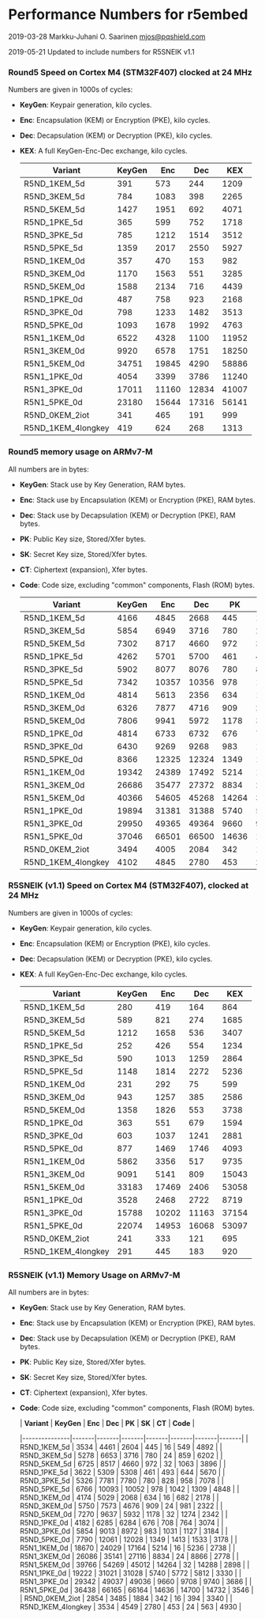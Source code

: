 # Performance Numbers for r5embed

2019-03-28  Markku-Juhani O. Saarinen <mjos@pqshield.com>    

2019-05-21	Updated to include numbers for R5SNEIK v1.1

### Round5 Speed on Cortex M4 (STM32F407) clocked at 24 MHz

Numbers are given in 1000s of cycles:

*	**KeyGen**: Keypair generation, kilo cycles.
*	**Enc**: Encapsulation (KEM) or Encryption (PKE), kilo cycles.
*	**Dec**: Decapsulation (KEM) or Decryption (PKE), kilo cycles.
*	**KEX**: A full KeyGen-Enc-Dec exchange, kilo cycles.

	| **Variant**	| **KeyGen** | **Enc** |  **Dec** | **KEX** |
	|---------------|------------|---------|----------|---------|
	| R5ND_1KEM_5d	| 391	| 573	| 244	| 1209	| 
	| R5ND_3KEM_5d	| 784	| 1083	| 398	| 2265	| 
	| R5ND_5KEM_5d	| 1427	| 1951	| 692	| 4071	| 
	| R5ND_1PKE_5d	| 365	| 599	| 752	| 1718	| 
	| R5ND_3PKE_5d	| 785	| 1212	| 1514	| 3512	| 
	| R5ND_5PKE_5d	| 1359	| 2017	| 2550	| 5927	| 
	| R5ND_1KEM_0d	| 357	| 470	| 153	| 982	| 
	| R5ND_3KEM_0d	| 1170	| 1563	| 551	| 3285	| 
	| R5ND_5KEM_0d	| 1588	| 2134	| 716	| 4439	| 
	| R5ND_1PKE_0d	| 487	| 758	| 923	| 2168	| 
	| R5ND_3PKE_0d	| 798	| 1233	| 1482	| 3513	| 
	| R5ND_5PKE_0d	| 1093	| 1678	| 1992	| 4763	| 
	| R5N1_1KEM_0d	| 6522	| 4328	| 1100	| 11952	| 
	| R5N1_3KEM_0d	| 9920	| 6578	| 1751	| 18250	| 
	| R5N1_5KEM_0d	| 34751	| 19845	| 4290	| 58886	| 
	| R5N1_1PKE_0d	| 4054	| 3399	| 3786	| 11240	| 
	| R5N1_3PKE_0d	| 17011	| 11160	| 12834	| 41007	| 
	| R5N1_5PKE_0d	| 23180	| 15644	| 17316	| 56141	| 
	| R5ND_0KEM_2iot	| 341	| 465	| 191	| 999	| 
	| R5ND_1KEM_4longkey	| 419	| 624	| 268	| 1313	| 

### Round5 memory usage on ARMv7-M

All numbers are in bytes:

*	**KeyGen**: Stack use by Key Generation, RAM bytes.
*	**Enc**: Stack use by Encapsulation (KEM) or Encryption (PKE), RAM bytes.
*	**Dec**: Stack use by Decapsulation (KEM) or Decryption (PKE), RAM bytes.
*	**PK**: Public Key size, Stored/Xfer bytes.
*	**SK**: Secret Key size, Stored/Xfer bytes.
*	**CT**: Ciphertext (expansion), Xfer bytes.
*	**Code**: Code size, excluding "common" components, Flash (ROM) bytes.

	| **Variant**	| **KeyGen** | **Enc** | **Dec** | **PK** | **SK** | **CT** | **Code** |
	|---------------|-------|-------|-------|-------|-------|-------|-------|
	| R5ND_1KEM_5d	| 4166	| 4845	| 2668	| 445	| 16	| 549	| 5316	| 
	| R5ND_3KEM_5d	| 5854	| 6949	| 3716	| 780	| 24	| 859	| 6622	| 
	| R5ND_5KEM_5d	| 7302	| 8717	| 4660	| 972	| 32	| 1063	| 4324	| 
	| R5ND_1PKE_5d	| 4262	| 5701	| 5700	| 461	| 493	| 652	| 5612	| 
	| R5ND_3PKE_5d	| 5902	| 8077	| 8076	| 780	| 828	| 966	| 7560	| 
	| R5ND_5PKE_5d	| 7342	| 10357	| 10356	| 978	| 1042	| 1317	| 5346	| 
	| R5ND_1KEM_0d	| 4814	| 5613	| 2356	| 634	| 16	| 682	| 2622	| 
	| R5ND_3KEM_0d	| 6326	| 7877	| 4716	| 909	| 24	| 981	| 2742	| 
	| R5ND_5KEM_0d	| 7806	| 9941	| 5972	| 1178	| 32	| 1274	| 2770	| 
	| R5ND_1PKE_0d	| 4814	| 6733	| 6732	| 676	| 708	| 772	| 3568	| 
	| R5ND_3PKE_0d	| 6430	| 9269	| 9268	| 983	| 1031	| 1135	| 3674	| 
	| R5ND_5PKE_0d	| 8366	| 12325	| 12324	| 1349	| 1413	| 1541	| 3664	| 
	| R5N1_1KEM_0d	| 19342	| 24389	| 17492	| 5214	| 16	| 5236	| 3166	| 
	| R5N1_3KEM_0d	| 26686	| 35477	| 27372	| 8834	| 24	| 8866	| 3214	| 
	| R5N1_5KEM_0d	| 40366	| 54605	| 45268	| 14264	| 32	| 14288	| 3330	| 
	| R5N1_1PKE_0d	| 19894	| 31381	| 31388	| 5740	| 5772	| 5820	| 3824	| 
	| R5N1_3PKE_0d	| 29950	| 49365	| 49364	| 9660	| 9708	| 9748	| 4184	| 
	| R5N1_5PKE_0d	| 37046	| 66501	| 66500	| 14636	| 14700	| 14740	| 4044	| 
	| R5ND_0KEM_2iot	| 3494	| 4005	| 2084	| 342	| 16	| 394	| 3772	| 
	| R5ND_1KEM_4longkey	| 4102	| 4845	| 2780	| 453	| 24	| 563	| 5354	| 

### R5SNEIK (v1.1) Speed on Cortex M4 (STM32F407), clocked at 24 MHz

Numbers are given in 1000s of cycles:

*	**KeyGen**: Keypair generation, kilo cycles.
*	**Enc**: Encapsulation (KEM) or Encryption (PKE), kilo cycles.
*	**Dec**: Decapsulation (KEM) or Decryption (PKE), kilo cycles.
*	**KEX**: A full KeyGen-Enc-Dec exchange, kilo cycles.

	| **Variant**	| **KeyGen** | **Enc** |  **Dec** | **KEX** |
	|---------------|------------|---------|----------|---------|
	| R5ND_1KEM_5d	| 280	| 419	| 164	| 864	|
	| R5ND_3KEM_5d	| 589	| 821	| 274	| 1685	|
	| R5ND_5KEM_5d	| 1212	| 1658	| 536	| 3407	|
	| R5ND_1PKE_5d	| 252	| 426	| 554	| 1234	|
	| R5ND_3PKE_5d	| 590	| 1013	| 1259	| 2864	|
	| R5ND_5PKE_5d	| 1148	| 1814	| 2272	| 5236	|
	| R5ND_1KEM_0d	| 231	| 292	| 75	| 599	|
	| R5ND_3KEM_0d	| 943	| 1257	| 385	| 2586	|
	| R5ND_5KEM_0d	| 1358	| 1826	| 553	| 3738	|
	| R5ND_1PKE_0d	| 363	| 551	| 679	| 1594	|
	| R5ND_3PKE_0d	| 603	| 1037	| 1241	| 2881	|
	| R5ND_5PKE_0d	| 877	| 1469	| 1746	| 4093	|
	| R5N1_1KEM_0d	| 5862	| 3356	| 517	| 9735	|
	| R5N1_3KEM_0d	| 9091	| 5141	| 809	| 15043	|
	| R5N1_5KEM_0d	| 33183	| 17469	| 2406	| 53058	|
	| R5N1_1PKE_0d	| 3528	| 2468	| 2722	| 8719	|
	| R5N1_3PKE_0d	| 15788	| 10202	| 11163	| 37154	|
	| R5N1_5PKE_0d	| 22074	| 14953	| 16068	| 53097	|
	| R5ND_0KEM_2iot	| 241	| 333	| 121	| 695	|
	| R5ND_1KEM_4longkey	| 291	| 445	| 183	| 920	|


### R5SNEIK (v1.1) Memory Usage on ARMv7-M

All numbers are in bytes:

*	**KeyGen**: Stack use by Key Generation, RAM bytes.
*	**Enc**: Stack use by Encapsulation (KEM) or Encryption (PKE), RAM bytes.
*	**Dec**: Stack use by Decapsulation (KEM) or Decryption (PKE), RAM bytes.
*	**PK**: Public Key size, Stored/Xfer bytes.
*	**SK**: Secret Key size, Stored/Xfer bytes.
*	**CT**: Ciphertext (expansion), Xfer bytes.
*	**Code**: Code size, excluding "common" components, Flash (ROM) bytes.

	| **Variant**	| **KeyGen** | **Enc** | **Dec** | **PK** | **SK** | **CT** | **Code** |

	|---------------|-------|-------|-------|-------|-------|-------|-------|
	| R5ND_1KEM_5d	| 3534	| 4461	| 2604	| 445	| 16	| 549	| 4892	|
	| R5ND_3KEM_5d	| 5278	| 6653	| 3716	| 780	| 24	| 859	| 6202	|
	| R5ND_5KEM_5d	| 6725	| 8517	| 4660	| 972	| 32	| 1063	| 3896	|
	| R5ND_1PKE_5d	| 3622	| 5309	| 5308	| 461	| 493	| 644	| 5670	|
	| R5ND_3PKE_5d	| 5326	| 7781	| 7780	| 780	| 828	| 958	| 7078	|
	| R5ND_5PKE_5d	| 6766	| 10093	| 10052	| 978	| 1042	| 1309	| 4848	|
	| R5ND_1KEM_0d	| 4174	| 5029	| 2068	| 634	| 16	| 682	| 2178	|
	| R5ND_3KEM_0d	| 5750	| 7573	| 4676	| 909	| 24	| 981	| 2322	|
	| R5ND_5KEM_0d	| 7270	| 9637	| 5932	| 1178	| 32	| 1274	| 2342	|
	| R5ND_1PKE_0d	| 4182	| 6285	| 6284	| 676	| 708	| 764	| 3074	|
	| R5ND_3PKE_0d	| 5854	| 9013	| 8972	| 983	| 1031	| 1127	| 3184	|
	| R5ND_5PKE_0d	| 7790	| 12061	| 12028	| 1349	| 1413	| 1533	| 3178	|
	| R5N1_1KEM_0d	| 18670	| 24029	| 17164	| 5214	| 16	| 5236	| 2738	|
	| R5N1_3KEM_0d	| 26086	| 35141	| 27116	| 8834	| 24	| 8866	| 2778	|
	| R5N1_5KEM_0d	| 39766	| 54269	| 45012	| 14264	| 32	| 14288	| 2898	|
	| R5N1_1PKE_0d	| 19222	| 31021	| 31028	| 5740	| 5772	| 5812	| 3330	|
	| R5N1_3PKE_0d	| 29342	| 49037	| 49036	| 9660	| 9708	| 9740	| 3686	|
	| R5N1_5PKE_0d	| 36438	| 66165	| 66164	| 14636	| 14700	| 14732	| 3546	|
	| R5ND_0KEM_2iot	| 2854	| 3485	| 1884	| 342	| 16	| 394	| 3340	|
	| R5ND_1KEM_4longkey	| 3534	| 4549	| 2780	| 453	| 24	| 563	| 4930	|

